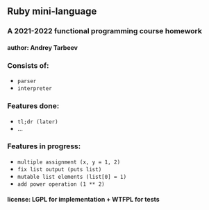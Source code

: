 ## Ruby mini-language

### A 2021-2022 functional programming course homework

#### author: Andrey Tarbeev

### Consists of:
- `parser`
- `interpreter`

### Features done:
- `tl;dr (later)`
- ...

### Features in progress:
- `multiple assignment (x, y = 1, 2)`
- `fix list output (puts list)`
- `mutable list elements (list[0] = 1)`
- `add power operation (1 ** 2)`

#### license: LGPL for implementation + WTFPL for tests
